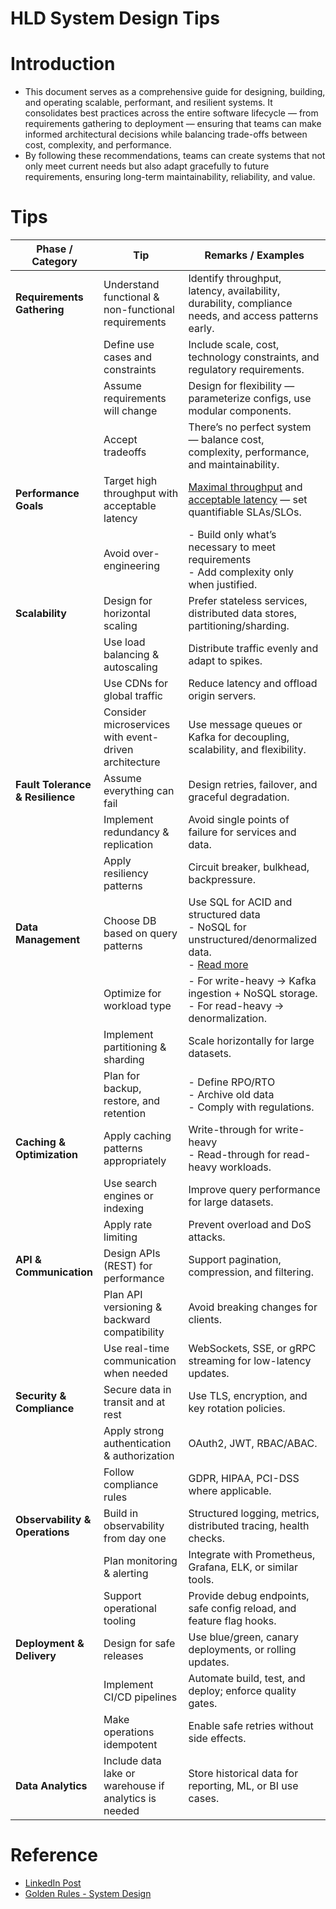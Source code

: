 # HLD System Design Tips

# Introduction
- This document serves as a comprehensive guide for designing, building, and operating scalable, performant, and resilient systems. It consolidates best practices across the entire software lifecycle — from requirements gathering to deployment — ensuring that teams can make informed architectural decisions while balancing trade-offs between cost, complexity, and performance.
- By following these recommendations, teams can create systems that not only meet current needs but also adapt gracefully to future requirements, ensuring long-term maintainability, reliability, and value.

# Tips

| Phase / Category                 | Tip                                                   | Remarks / Examples                                                                                                                 |
| -------------------------------- |-------------------------------------------------------|------------------------------------------------------------------------------------------------------------------------------------|
| **Requirements Gathering**       | Understand functional & non-functional requirements   | Identify throughput, latency, availability, durability, compliance needs, and access patterns early.                               |
|                                  | Define use cases and constraints                      | Include scale, cost, technology constraints, and regulatory requirements.                                                          |
|                                  | Assume requirements will change                       | Design for flexibility — parameterize configs, use modular components.                                                             |
|                                  | Accept tradeoffs                                      | There’s no perfect system — balance cost, complexity, performance, and maintainability.                                            |
| **Performance Goals**            | Target high throughput with acceptable latency        | [Maximal throughput](4_Scalability/Throughput.md) and [acceptable latency](4_Scalability/Latency.md) — set quantifiable SLAs/SLOs. |
|                                  | Avoid over-engineering                                | - Build only what’s necessary to meet requirements<br/>- Add complexity only when justified.                                       |
| **Scalability**                  | Design for horizontal scaling                         | Prefer stateless services, distributed data stores, partitioning/sharding.                                                         |
|                                  | Use load balancing & autoscaling                      | Distribute traffic evenly and adapt to spikes.                                                                                     |
|                                  | Use CDNs for global traffic                           | Reduce latency and offload origin servers.                                                                                         |
|                                  | Consider microservices with event-driven architecture | Use message queues or Kafka for decoupling, scalability, and flexibility.                                                          |
| **Fault Tolerance & Resilience** | Assume everything can fail                            | Design retries, failover, and graceful degradation.                                                                                |
|                                  | Implement redundancy & replication                    | Avoid single points of failure for services and data.                                                                              |
|                                  | Apply resiliency patterns                             | Circuit breaker, bulkhead, backpressure.                                                                                           |
| **Data Management**              | Choose DB based on query patterns                     | Use SQL for ACID and structured data<br/>- NoSQL for unstructured/denormalized data.<br/>- [Read more](1_Databases/Readme.md)      |
|                                  | Optimize for workload type                            | - For write-heavy → Kafka ingestion + NoSQL storage. <br/>- For read-heavy → denormalization.                                      |
|                                  | Implement partitioning & sharding                     | Scale horizontally for large datasets.                                                                                             |
|                                  | Plan for backup, restore, and retention               | - Define RPO/RTO<br/>- Archive old data<br/>- Comply with regulations.                                                             |
| **Caching & Optimization**       | Apply caching patterns appropriately                  | Write-through for write-heavy<br/>- Read-through for read-heavy workloads.                                                         |
|                                  | Use search engines or indexing                        | Improve query performance for large datasets.                                                                                      |
|                                  | Apply rate limiting                                   | Prevent overload and DoS attacks.                                                                                                  |
| **API & Communication**          | Design APIs (REST) for performance                    | Support pagination, compression, and filtering.                                                                                    |
|                                  | Plan API versioning & backward compatibility          | Avoid breaking changes for clients.                                                                                                |
|                                  | Use real-time communication when needed               | WebSockets, SSE, or gRPC streaming for low-latency updates.                                                                        |
| **Security & Compliance**        | Secure data in transit and at rest                    | Use TLS, encryption, and key rotation policies.                                                                                    |
|                                  | Apply strong authentication & authorization           | OAuth2, JWT, RBAC/ABAC.                                                                                                            |
|                                  | Follow compliance rules                               | GDPR, HIPAA, PCI-DSS where applicable.                                                                                             |
| **Observability & Operations**   | Build in observability from day one                   | Structured logging, metrics, distributed tracing, health checks.                                                                   |
|                                  | Plan monitoring & alerting                            | Integrate with Prometheus, Grafana, ELK, or similar tools.                                                                         |
|                                  | Support operational tooling                           | Provide debug endpoints, safe config reload, and feature flag hooks.                                                               |
| **Deployment & Delivery**        | Design for safe releases                              | Use blue/green, canary deployments, or rolling updates.                                                                            |
|                                  | Implement CI/CD pipelines                             | Automate build, test, and deploy; enforce quality gates.                                                                           |
|                                  | Make operations idempotent                            | Enable safe retries without side effects.                                                                                          |
| **Data Analytics**               | Include data lake or warehouse if analytics is needed | Store historical data for reporting, ML, or BI use cases.                                                                          |

# Reference
- [LinkedIn Post](https://www.linkedin.com/feed/update/urn:li:activity:7173546625691234305?updateEntityUrn=urn%3Ali%3Afs_updateV2%3A%28urn%3Ali%3Aactivity%3A7173546625691234305%2CFEED_DETAIL%2CEMPTY%2CDEFAULT%2Cfalse%29)
- [Golden Rules - System Design](https://leetcode.com/discuss/post/3616948/golden-rules-to-answer-in-a-system-desig-i41b/)